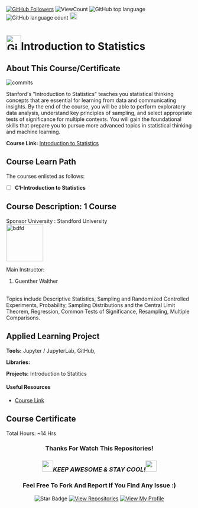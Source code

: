 <a href="https://github.com/bdfd"><img src="https://img.shields.io/github/followers/bdfd?label=Follow%20Me&logo=github" alt="GitHub Followers" /></a>
![ViewCount](https://views.whatilearened.today/views/github/BDFD-LearningGround/Coursera_Introduction-To-Statistics-OP.svg?cache=remove)
![GitHub top language](https://img.shields.io/github/languages/top/BDFD-LearningGround/Coursera_Introduction-To-Statistics-OP?style=flat)
![GitHub language count](https://img.shields.io/github/languages/count/BDFD-LearningGround/Coursera_Introduction-To-Statistics-OP?style=flat)
<img height=20 src="https://cdn.jsdelivr.net/gh/bdfd/Personal_Image_Repo/7.Color-Icon/Status/On_Progress.svg" alt="bdfd" />

<!-- <img height=20 src="https://cdn.jsdelivr.net/gh/bdfd/Personal_Image_Repo/7.Color-Icon/Status/Finish.svg" alt="bdfd" /> -->

# <a href="https://github.com/bdfd"><img height=40 src="https://cdn.jsdelivr.net/gh/bdfd/Personal_Image_Repo/4.Stamp/BDFD_Stamp.png" alt="GitHub Followers" /></a>Introduction to Statistics

## About This Course/Certificate

![commits](https://img.shields.io/github/last-commit/BDFD-LearningGround/Coursera_Introduction-To-Statistics-OP?label=Last%20Commit%20)

Stanford's "Introduction to Statistics" teaches you statistical thinking concepts that are essential for learning from data and communicating insights. By the end of the course, you will be able to perform exploratory data analysis, understand key principles of sampling, and select appropriate tests of significance for multiple contexts. You will gain the foundational skills that prepare you to pursue more advanced topics in statistical thinking and machine learning.

**Course Link:** [Introduction to Statistics](https://www.coursera.org/learn/stanford-statistics)

## Course Learn Path

The courses enlisted as follows:

- [ ] **C1-Introduction to Statistics**

## Course Description: 1 Course

Sponsor University : Standford University  
<img height=100 src="https://cdn.jsdelivr.net/gh/bdfd/Personal_Image_Repo/10.%20Course_Learning/1.0%20Coursera/Standford%20University-1.png" alt="bdfd" />

Main Instructor:

1. Guenther Walther

<br/>
Topics include Descriptive Statistics, Sampling and Randomized Controlled Experiments, Probability, Sampling Distributions and the Central Limit Theorem, Regression, Common Tests of Significance, Resampling, Multiple Comparisons.

## Applied Learning Project

**Tools:** Jupyter / JupyterLab, GitHub,

**Libraries:**

**Projects:** Introduction to Statitics

#### Useful Resources

- [Course Link](https://www.coursera.org/learn/stanford-statistics)

## Course Certificate

Total Hours: ~14 Hrs

<div align="center">

### Thanks For Watch This Repositories!

### <img src="https://media.giphy.com/media/WUlplcMpOCEmTGBtBW/giphy.gif" width="30"><i>KEEP AWESOME & STAY COOL!</i><img src="https://media.giphy.com/media/WUlplcMpOCEmTGBtBW/giphy.gif" width="30">

### Feel Free To Fork And Report If You Find Any Issue :)

![Star Badge](https://img.shields.io/static/v1?label=%F0%9F%8C%9F&message=If%20Useful&style=style=flat&color=BC4E99)
[![View Repositories](https://img.shields.io/badge/View-My_Repositories-blue?logo=GitHub)](https://github.com/bdfd?tab=repositories)
[![View My Profile](https://img.shields.io/badge/View-My_Profile-green?logo=GitHub)](https://github.com/bdfd)

</div>

<!-- ![Certificate](https://cdn.jsdelivr.net/gh/BDFD-LearningGround/Certificate-Folder/6.0-Others/Course-Version%20Control%20with%20Git/Course-Version%20Control%20with%20Git.jpeg) -->
